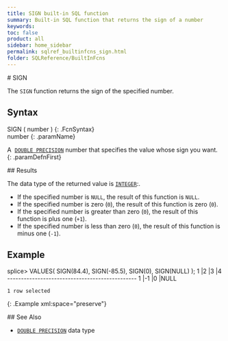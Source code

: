 ```yaml
---
title: SIGN built-in SQL function
summary: Built-in SQL function that returns the sign of a number
keywords:
toc: false
product: all
sidebar: home_sidebar
permalink: sqlref_builtinfcns_sign.html
folder: SQLReference/BuiltInFcns
---
```

<section>
<div class="TopicContent" data-swiftype-index="true" markdown="1">
# SIGN

The `SIGN` function returns the sign of the specified number.

## Syntax

<div class="fcnWrapperWide" markdown="1">
    SIGN ( number )
{: .FcnSyntax}

</div>
<div class="paramList" markdown="1">
number
{: .paramName}

A &nbsp;[`DOUBLE PRECISION`](sqlref_datatypes_doubleprecision.html) number
that specifies the value whose sign you want.
{: .paramDefnFirst}

</div>
## Results

The data type of the returned value is
[`INTEGER`](sqlref_builtinfcns_integer.html):.

* If the specified number is `NULL`, the result of this function is
  `NULL`.
* If the specified number is zero (`0`), the result of this function is
  zero (`0`).
* If the specified number is greater than zero (`0`), the result of this
  function is plus one (`+1`).
* If the specified number is less than zero (`0`), the result of this
  function is minus one (`-1`).

## Example

<div class="preWrapper" markdown="1">
    splice> VALUES( SIGN(84.4), SIGN(-85.5), SIGN(0), SIGN(NULL) );
    1          |2          |3          |4
    -----------------------------------------------
    1          |-1         |0          |NULL
    
    1 row selected
{: .Example xml:space="preserve"}

</div>
## See Also

* [`DOUBLE PRECISION`](sqlref_datatypes_doubleprecision.html) data type

</div>
</section>

